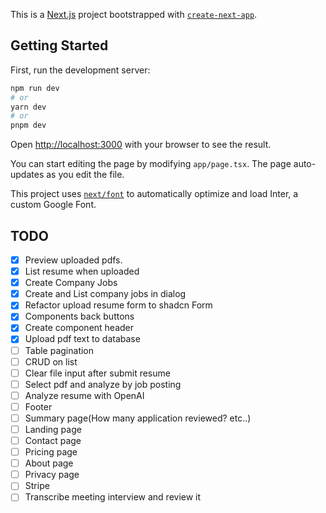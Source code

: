 This is a [Next.js](https://nextjs.org/) project bootstrapped with [`create-next-app`](https://github.com/vercel/next.js/tree/canary/packages/create-next-app).

## Getting Started

First, run the development server:

```bash
npm run dev
# or
yarn dev
# or
pnpm dev
```

Open [http://localhost:3000](http://localhost:3000) with your browser to see the result.

You can start editing the page by modifying `app/page.tsx`. The page auto-updates as you edit the file.

This project uses [`next/font`](https://nextjs.org/docs/basic-features/font-optimization) to automatically optimize and load Inter, a custom Google Font.

## TODO

- [x] Preview uploaded pdfs.
- [x] List resume when uploaded
- [x] Create Company Jobs
- [x] Create and List company jobs in dialog
- [x] Refactor upload resume form to shadcn Form
- [x] Components back buttons
- [x] Create component header
- [x] Upload pdf text to database
- [ ] Table pagination
- [ ] CRUD on list
- [ ] Clear file input after submit resume
- [ ] Select pdf and analyze by job posting
- [ ] Analyze resume with OpenAI
- [ ] Footer
- [ ] Summary page(How many application reviewed? etc..)
- [ ] Landing page
- [ ] Contact page
- [ ] Pricing page
- [ ] About page
- [ ] Privacy page
- [ ] Stripe
- [ ] Transcribe meeting interview and review it
